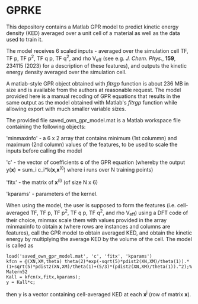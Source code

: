 # GPRKE
This depository contains a Matlab GPR model to predict kinetic energy density (KED) averaged over a unit cell of a material as well as the data used to train it.

The model receives 6 scaled inputs - averaged over the simulation cell TF, TF p, TF p<sup>2</sup>, TF q p, TF q<sup>2</sup>, and rho V<sub>eff</sub> (see e.g. *J. Chem. Phys*., **159**, 234115 (2023) for a description of these features), and outputs the kinetic energy density averaged over the simulation cell. 

A matlab-style GPR object obtained with *fitrgp* function is about 236 MB in size and is available from the authors at reasonable request.
The model provided here is a manual recoding of GPR equations that results in the same output as the model obtained with Matlab's *fitrgp* function while allowing export with much smaller variable sizes.

The provided file saved_own_gpr_model.mat is a Matlab workspace file containing the following objects: 

'minmaxinfo' - a 6 x 2 array that contains minimum (1st colummn) and maximum (2nd column) values of the features, to be used to scale the inputs before calling the model 

'c' - the vector of coefficients **c** of the GPR equation (whereby the output y(**x**) = sum_i c_i*k(**x**,**x**<sup>(i)</sup>) where i runs over N training points) 

'fitx' - the matrix of **x**<sup>(i)</sup> (of size N x 6)

'kparams' - parameters of the kernel.

When using the model, the user is supposed to form the features (i.e. cell-averaged TF, TF p, TF p<sup>2</sup>, TF q p, TF q<sup>2</sup>, and rho V<sub>eff</sub>) using a DFT code of their choice, minmax scale them with values provided in the array minmaxinfo to obtain **x** (where rows are instances and columns are features), call the GPR model to obtain averaged KED, and obtain the kinetic energy by multiplying the average KED by the volume of the cell. The model is called as 

    load('saved_own_gpr_model.mat', 'c', 'fitx', 'kparams')
    kfcn = @(XN,XM,theta) theta(2)*exp(-sqrt(5)*pdist2(XN,XM)/theta(1)).*(1+sqrt(5)*pdist2(XN,XM)/theta(1)+(5/3)*(pdist2(XN,XM)/theta(1)).^2);% Matern52
    Kall = kfcn(x,fitx,kparams); 
    y = Kall*c; 

then y is a vector containing cell-averaged KED at each **x**<sup>j</sup> (row of matrix **x**).
